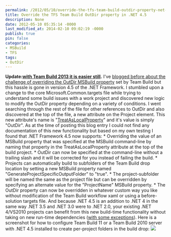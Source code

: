 ```yaml
---
permalink: /2012/05/10/override-the-tfs-team-build-outdir-property-net-4-5/
title: Override the TFS Team Build OutDir property in .NET 4.5
description: None
date: 2012-05-10 05:35:14 -0000
last_modified_at: 2014-02-10 09:02:19 -0000
publish: true
pin: false
categories:
- MSBuild
- TFS
tags:
- OutDir
---
```

**Update:[with Team Build 2013 it is easier still](http://blog.stangroome.com/2014/02/10/override-the-tfs-team-build-outdir-property-in-tfs-2013/ "Override the TFS Team Build OutDir property in TFS 2013").** I've [blogged before about the challenge of overriding the OutDir MSBuild property](http://blog.codeassassin.com/2012/02/03/override-the-tfs-team-build-outdir-property/) set by Team Build but this hassle is gone in version 4.5 of the .NET Framework. I stumbled upon a change to the core Microsoft.Common.targets file while trying to understand some build issues with a work project and discovered new logic to modify the OutDir property depending on a variety of conditions. I went searching through the rest of the file for other references to OutDir and also discovered at the top of the file, a new attribute on the Project element. This new attribute's name is "[TreatAsLocalProperty](http://msdn.microsoft.com/en-us/library/bcxfsh87\(v=vs.110\).aspx)" and it's value is simply "OutDir". As at the time of posting this blog entry I could not find any documentation of this new functionality but based on my own testing I found that .NET Framework 4.5 now supports:
    * Overriding the value of an MSBuild property that was specified at the MSBuild command-line by naming that property in the TreatAsLocalProperty attribute at the top of the build project.
    * OutDir can now be specified at the command-line without a trailing slash and it will be corrected for you instead of failing the build.
    * Projects can automatically build to subfolders of the Team Build drop location by setting a new MSBuild property named "GenerateProjectSpecificOutputFolder" to "true".
    * The project-subfolder will be named the same as the project file but can be overridden by specifying an alternate value for the "ProjectName" MSBuild property.
    * The OutDir property can now be overridden in whatever custom way you like without modification of the Team Build workflow xaml or using a before-solution targets file.
And because .NET 4.5 is an addition to .NET 4 in the same way .NET 3.5 and .NET 3.0 were to .NET 2.0, your existing .NET 4/VS2010 projects can benefit from this new build-time functionality without taking on new run-time dependencies ([with some exceptions](http://msdn.microsoft.com/en-us/library/hh367887\(v=vs.110\).aspx)). Here is a screenshot for how to configure Team Build 11 or a Team Build 2010 server with .NET 4.5 installed to create per-project folders in the build drop: [![](http://blog.stangroome.com/wp-content/uploads/2012/05/generateprojectspecificoutputfolder.png)](http://blog.stangroome.com/wp-content/uploads/2012/05/generateprojectspecificoutputfolder.png)
